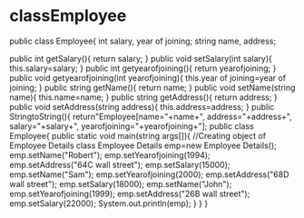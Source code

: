 # classEmployee
public class Employee{
   int salary, year of joining;
   string name, address;

   public int getSalary(){
       return salary;
}
   public void setSalary(int salary){
       this.salary=salary;
}
   public int getyearofjoining(){
       return yearofjoining;
}
   public void getyearofjoining(int yearofjoining){
       this.year of joining=year of joining;
}
   public string getName(){
       return name;
}
   public void setName(string name){
       this.name=name;
}
   public string getAddress(){
       return address;
}
   public void setAddress(string address){
        this.address=address;
}
public StringtoString(){
     return"Employee[name="+name+", address="+address+", salary="+salary+", yearofjoining="+yearofjoining+"];
public class Employee{
    public static void main(string args[]){
//Creating object of Employee Details class
    Employee Details emp=new Employee Details();
    emp.setName("Robert");
    emp.setYearofjoining(1994);
    emp.setAddress("64C wall street");
    emp.setSalary(15000);
    emp.setName("Sam");
    emp.setYearofjoining(2000);
    emp.setAddress("68D wall street");
    emp.setSalary(18000);
    emp.setName("John");
    emp.setYearofjoining(1999);
    emp.setAddress("26B wall street");
    emp.setSalary(22000);
    System.out.println(emp);
    }
  }
}
